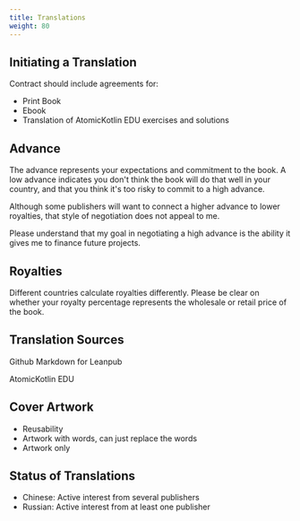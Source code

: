 ```yaml
---
title: Translations
weight: 80
---
```


## Initiating a Translation

Contract should include agreements for:
- Print Book
- Ebook
- Translation of AtomicKotlin EDU exercises and solutions


## Advance

The advance represents your expectations and commitment to the book. A low
advance indicates you don't think the book will do that well in your country,
and that you think it's too risky to commit to a high advance.

Although some publishers will want to connect a higher advance to lower
royalties, that style of negotiation does not appeal to me.

Please understand that my goal in negotiating a high advance is the ability it
gives me to finance future projects.

## Royalties

Different countries calculate royalties differently. Please be clear on whether
your royalty percentage represents the wholesale or retail price of the book.

## Translation Sources

Github Markdown for Leanpub

AtomicKotlin EDU

## Cover Artwork

- Reusability
- Artwork with words, can just replace the words
- Artwork only


## Status of Translations

- Chinese: Active interest from several publishers
- Russian: Active interest from at least one publisher

